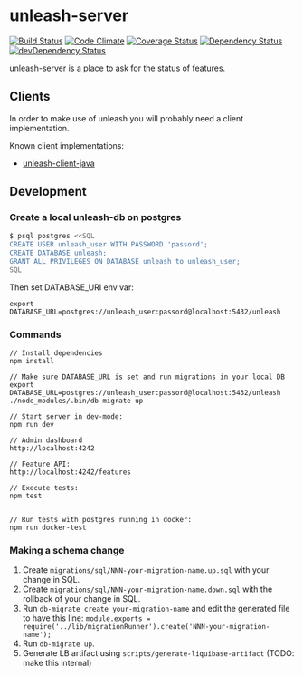 # unleash-server

[![Build Status](https://travis-ci.org/finn-no/unleash.svg?branch=master)](https://travis-ci.org/finn-no/unleash) [![Code Climate](https://codeclimate.com/github/finn-no/unleash/badges/gpa.svg)](https://codeclimate.com/github/finn-no/unleash) [![Coverage Status](https://coveralls.io/repos/finn-no/unleash/badge.png?branch=master)](https://coveralls.io/r/finn-no/unleash?branch=master) [![Dependency Status](https://david-dm.org/finn-no/unleash.png)](https://david-dm.org/finn-no/unleash) [![devDependency Status](https://david-dm.org/finn-no/unleash/dev-status.png)](https://david-dm.org/finn-no/unleash#info=devD)

unleash-server is a place to ask for the status of features.

## Clients

In order to make use of unleash you will probably need a client implementation.

Known client implementations:
- [unleash-client-java](https://github.com/finn-no/unleash-client-java)

## Development

### Create a local unleash-db on postgres

```bash
$ psql postgres <<SQL
CREATE USER unleash_user WITH PASSWORD 'passord';
CREATE DATABASE unleash;
GRANT ALL PRIVILEGES ON DATABASE unleash to unleash_user;
SQL
```

Then set DATABASE_URI env var:
```
export DATABASE_URL=postgres://unleash_user:passord@localhost:5432/unleash
```

### Commands

```
// Install dependencies
npm install

// Make sure DATABASE_URL is set and run migrations in your local DB
export DATABASE_URL=postgres://unleash_user:passord@localhost:5432/unleash
./node_modules/.bin/db-migrate up

// Start server in dev-mode:
npm run dev

// Admin dashboard
http://localhost:4242

// Feature API:
http://localhost:4242/features

// Execute tests:
npm test


// Run tests with postgres running in docker:
npm run docker-test
```

### Making a schema change

1. Create `migrations/sql/NNN-your-migration-name.up.sql` with your change in SQL.
2. Create `migrations/sql/NNN-your-migration-name.down.sql` with the rollback of your change in SQL.
3. Run `db-migrate create your-migration-name` and edit the generated file to have this line: `module.exports = require('../lib/migrationRunner').create('NNN-your-migration-name');`
4. Run `db-migrate up`.
5. Generate LB artifact using `scripts/generate-liquibase-artifact` (TODO: make this internal)
